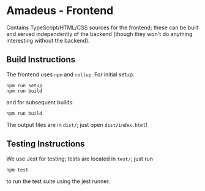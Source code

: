 # Amadeus - Frontend

Contains TypeScript/HTML/CSS sources for the frontend; these can be built and served independently of the backend
(though they won't do anything interesting without the backend).

## Build Instructions

The frontend uses `npm` and `rollup`. For initial setup:

```
npm run setup
npm run build
```

and for subsequent builds:

```
npm run build
```

The output files are in `dist/`; just open `dist/index.html`!

## Testing Instructions

We use Jest for testing; tests are located in `test/`; just run

```
npm test
```

to run the test suite using the jest runner.

